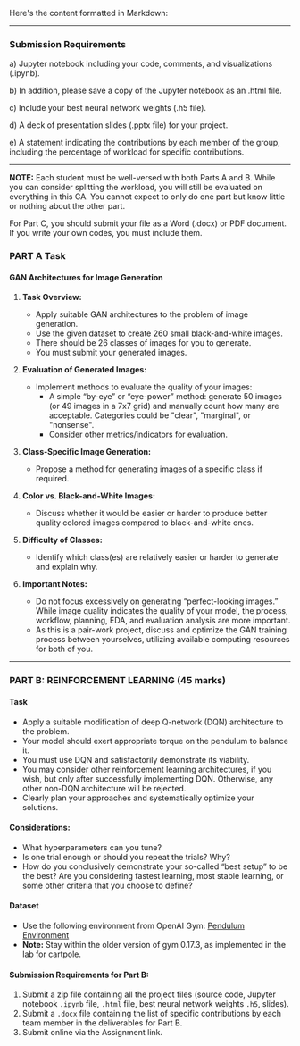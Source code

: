 Here's the content formatted in Markdown:

---

### Submission Requirements

a) Jupyter notebook including your code, comments, and visualizations (.ipynb).

b) In addition, please save a copy of the Jupyter notebook as an .html file.

c) Include your best neural network weights (.h5 file).

d) A deck of presentation slides (.pptx file) for your project.

e) A statement indicating the contributions by each member of the group, including the percentage of workload for specific contributions.

---

**NOTE:** Each student must be well-versed with both Parts A and B. While you can consider splitting the workload, you will still be evaluated on everything in this CA. You cannot expect to only do one part but know little or nothing about the other part.

For Part C, you should submit your file as a Word (.docx) or PDF document. If you write your own codes, you must include them.


### PART A  Task
#### GAN Architectures for Image Generation

1. **Task Overview:**
   - Apply suitable GAN architectures to the problem of image generation.
   - Use the given dataset to create 260 small black-and-white images.
   - There should be 26 classes of images for you to generate.
   - You must submit your generated images.

2. **Evaluation of Generated Images:**
   - Implement methods to evaluate the quality of your images:
     - A simple “by-eye” or “eye-power” method: generate 50 images (or 49 images in a 7x7 grid) and manually count how many are acceptable. Categories could be "clear", "marginal", or "nonsense".
     - Consider other metrics/indicators for evaluation.
   
3. **Class-Specific Image Generation:**
   - Propose a method for generating images of a specific class if required.
   
4. **Color vs. Black-and-White Images:**
   - Discuss whether it would be easier or harder to produce better quality colored images compared to black-and-white ones.
   
5. **Difficulty of Classes:**
   - Identify which class(es) are relatively easier or harder to generate and explain why.

6. **Important Notes:**
   - Do not focus excessively on generating “perfect-looking images.” While image quality indicates the quality of your model, the process, workflow, planning, EDA, and evaluation analysis are more important.
   - As this is a pair-work project, discuss and optimize the GAN training process between yourselves, utilizing available computing resources for both of you.

---

### PART B: REINFORCEMENT LEARNING (45 marks)

#### Task
- Apply a suitable modification of deep Q-network (DQN) architecture to the problem.
- Your model should exert appropriate torque on the pendulum to balance it.
- You must use DQN and satisfactorily demonstrate its viability.
- You may consider other reinforcement learning architectures, if you wish, but only after successfully implementing DQN. Otherwise, any other non-DQN architecture will be rejected.
- Clearly plan your approaches and systematically optimize your solutions.

#### Considerations:
- What hyperparameters can you tune?
- Is one trial enough or should you repeat the trials? Why?
- How do you conclusively demonstrate your so-called “best setup” to be the best? Are you considering fastest learning, most stable learning, or some other criteria that you choose to define?

#### Dataset
- Use the following environment from OpenAI Gym: [Pendulum Environment](https://www.gymlibrary.dev/environments/classic_control/pendulum/)
- **Note:** Stay within the older version of gym 0.17.3, as implemented in the lab for cartpole.

#### Submission Requirements for Part B:
1. Submit a zip file containing all the project files (source code, Jupyter notebook `.ipynb` file, `.html` file, best neural network weights `.h5`, slides).
2. Submit a `.docx` file containing the list of specific contributions by each team member in the deliverables for Part B.
3. Submit online via the Assignment link.
